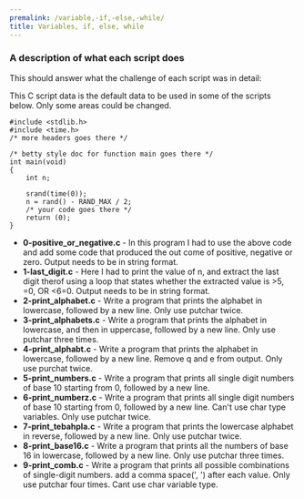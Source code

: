 ```yaml
---
premalink: /variable,-if,-else,-while/
title: Variables, if, else, while
---
```


### A description of what each script does

This should answer what the challenge of each script was in detail:

This C script data is the default data to be used in some of the scripts below. Only some areas could be changed.

```
#include <stdlib.h>
#include <time.h>
/* more headers goes there */

/* betty style doc for function main goes there */
int main(void)
{
	int n;

	srand(time(0));
	n = rand() - RAND_MAX / 2;
	/* your code goes there */
	return (0);
}
```

 * **0-positive_or_negative.c** - In this program I had to use the above code and add some code that produced the out come of positive, negative or zero. Output needs to be in string format.
 * **1-last_digit.c** - Here I had to print the value of n, and extract the last digit therof using a loop that states whether the extracted value is >5, =0, OR <6=0. Output needs to be in string format. 
 * **2-print_alphabet.c** - Write a program that prints the alphabet in lowercase, followed by a new line. Only use putchar twice.
 * **3-print_alphabets.c** - Write a program that prints the alphabet in lowercase, and then in uppercase, followed by a new line. Only use putchar three times.
 * **4-print_alphabt.c** - Write a program that prints the alphabet in lowercase, followed by a new line. Remove q and e from output. Only use purchat twice.
 * **5-print_numbers.c** - Write a program that prints all single digit numbers of base 10 starting from 0, followed by a new line.
 * **6-print_numberz.c** - Write a program that prints all single digit numbers of base 10 starting from 0, followed by a new line. Can't use char type variables. Only use putchar twice.
 * **7-print_tebahpla.c** - Write a program that prints the lowercase alphabet in reverse, followed by a new line. Only use putchar twice.
 * **8-print_base16.c** - Write a program that prints all the numbers of base 16 in lowercase, followed by a new line. Only use putchar three times.
 * **9-print_comb.c** - Write a program that prints all possible combinations of single-digit numbers. add a comma space(', ') after each value. Only use putchar four times. Cant use char variable type.

